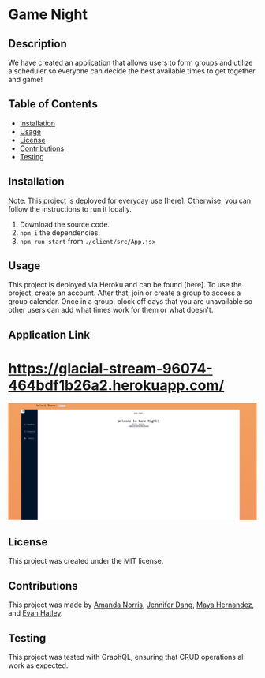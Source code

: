 # Game Night

## Description

  We have created an application that allows users to form groups and utilize a scheduler so everyone can decide the best available times to get together and game!

## Table of Contents

- [Installation](#installation)
- [Usage](#usage)
- [License](#license)
- [Contributions](#contributions)
- [Testing](#testing)

## Installation

Note: This project is deployed for everyday use [here]. Otherwise, you can follow the instructions to run it locally.

1. Download the source code.
2. `npm i` the dependencies.
3. `npm run start` from `./client/src/App.jsx`

## Usage

This project is deployed via Heroku and can be found [here]. To use the project, create an account. After that, join or create a group to access a group calendar. Once in a group, block off days that you are unavailable so other users can add what times work for them or what doesn't.

## Application Link
# https://glacial-stream-96074-464bdf1b26a2.herokuapp.com/ 
![app screenshot](gamenight-gif.gif)

## License

This project was created under the MIT license.

## Contributions

This project was made by [Amanda Norris](https://github.com/whimsically), [Jennifer Dang](https://github.com/jxdang1), [Maya Hernandez](https://github.com/MayaH2000), and [Evan Hatley](https://github.com/evan-hatley).

## Testing

This project was tested with GraphQL, ensuring that CRUD operations all work as expected.
